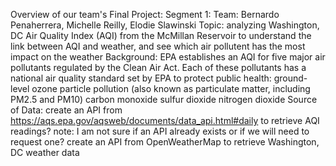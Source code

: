 Overview of our team's Final Project:
Segment 1:
Team: Bernardo Penaherrera, Michelle Reilly, Elodie Slawinski
Topic: analyzing Washington, DC Air Quality Index (AQI) from the McMillan Reservoir to understand the link between AQI and weather, and see which air pollutent has the most impact on the weather
Background: EPA establishes an AQI for five major air pollutants regulated by the Clean Air Act. Each of these pollutants has a national air quality standard set by EPA to protect public health:
ground-level ozone
particle pollution (also known as particulate matter, including PM2.5 and PM10)
carbon monoxide
sulfur dioxide
nitrogen dioxide
Source of Data:
create an API from https://aqs.epa.gov/aqsweb/documents/data_api.html#daily to retrieve AQI readings? note: I am not sure if an API already exists or if we will need to request one?
create an API from OpenWeatherMap to retrieve Washington, DC weather data
